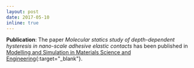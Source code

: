```yaml
---
layout: post
date: 2017-05-10
inline: true
---
```


**Publication**: The paper *Molecular statics study of depth-dependent hysteresis in nano-scale adhesive elastic contacts* has been published in [Modelling and Simulation in Materials Science and Engineering](https://iopscience.iop.org/article/10.1088/1361-651X/aa6ef8/meta){:target="_blank"}.